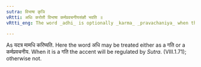 ```yaml
---
sutra: विभाषा कृञि
vRtti: अधिः करोतौ विभाषा कर्मप्रवचनीयसंज्ञौ भवति ॥
vRtti_eng: The word _adhi_ is optionally _karma_ _pravachaniya_ when the verb _kri_ follows.

---
```

As यदत्र मामधि करिष्यति. Here the word अधि may be treated either as a गति or a कर्मप्रवचनीय. When it is a गति the accent will be regulated by _Sutra_. (VIII.1.71); otherwise not.
